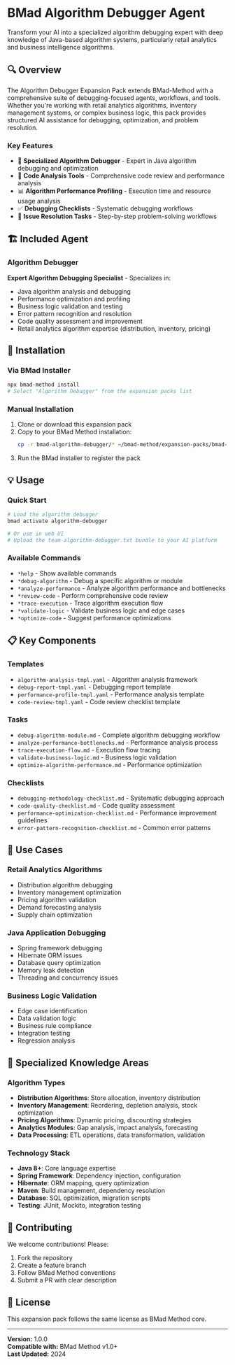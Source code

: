 # BMad Algorithm Debugger Agent

Transform your AI into a specialized algorithm debugging expert with deep knowledge of Java-based algorithm systems, particularly retail analytics and business intelligence algorithms.

## 🔍 Overview

The Algorithm Debugger Expansion Pack extends BMad-Method with a comprehensive suite of debugging-focused agents, workflows, and tools. Whether you're working with retail analytics algorithms, inventory management systems, or complex business logic, this pack provides structured AI assistance for debugging, optimization, and problem resolution.

### Key Features

- 🤖 **Specialized Algorithm Debugger** - Expert in Java algorithm debugging and optimization
- 🔧 **Code Analysis Tools** - Comprehensive code review and performance analysis
- 📊 **Algorithm Performance Profiling** - Execution time and resource usage analysis
- ✅ **Debugging Checklists** - Systematic debugging workflows
- 📝 **Issue Resolution Tasks** - Step-by-step problem-solving workflows

## 🏗️ Included Agent

### Algorithm Debugger

**Expert Algorithm Debugging Specialist** - Specializes in:
- Java algorithm analysis and debugging
- Performance optimization and profiling
- Business logic validation and testing
- Error pattern recognition and resolution
- Code quality assessment and improvement
- Retail analytics algorithm expertise (distribution, inventory, pricing)

## 🚀 Installation

### Via BMad Installer

```bash
npx bmad-method install
# Select "Algorithm Debugger" from the expansion packs list
```

### Manual Installation

1. Clone or download this expansion pack
2. Copy to your BMad Method installation:
   ```bash
   cp -r bmad-algorithm-debugger/* ~/bmad-method/expansion-packs/bmad-algorithm-debugger/
   ```
3. Run the BMad installer to register the pack

## 💡 Usage

### Quick Start

```bash
# Load the algorithm debugger
bmad activate algorithm-debugger

# Or use in web UI
# Upload the team-algorithm-debugger.txt bundle to your AI platform
```

### Available Commands

- `*help` - Show available commands
- `*debug-algorithm` - Debug a specific algorithm or module
- `*analyze-performance` - Analyze algorithm performance and bottlenecks
- `*review-code` - Perform comprehensive code review
- `*trace-execution` - Trace algorithm execution flow
- `*validate-logic` - Validate business logic and edge cases
- `*optimize-code` - Suggest performance optimizations

## 📋 Key Components

### Templates

- `algorithm-analysis-tmpl.yaml` - Algorithm analysis framework
- `debug-report-tmpl.yaml` - Debugging report template
- `performance-profile-tmpl.yaml` - Performance analysis template
- `code-review-tmpl.yaml` - Code review checklist template

### Tasks

- `debug-algorithm-module.md` - Complete algorithm debugging workflow
- `analyze-performance-bottlenecks.md` - Performance analysis process
- `trace-execution-flow.md` - Execution flow tracing
- `validate-business-logic.md` - Business logic validation
- `optimize-algorithm-performance.md` - Performance optimization

### Checklists

- `debugging-methodology-checklist.md` - Systematic debugging approach
- `code-quality-checklist.md` - Code quality assessment
- `performance-optimization-checklist.md` - Performance improvement guidelines
- `error-pattern-recognition-checklist.md` - Common error patterns

## 🎯 Use Cases

### Retail Analytics Algorithms

- Distribution algorithm debugging
- Inventory management optimization
- Pricing algorithm validation
- Demand forecasting analysis
- Supply chain optimization

### Java Application Debugging

- Spring framework debugging
- Hibernate ORM issues
- Database query optimization
- Memory leak detection
- Threading and concurrency issues

### Business Logic Validation

- Edge case identification
- Data validation logic
- Business rule compliance
- Integration testing
- Regression analysis

## 🔧 Specialized Knowledge Areas

### Algorithm Types

- **Distribution Algorithms**: Store allocation, inventory distribution
- **Inventory Management**: Reordering, depletion analysis, stock optimization
- **Pricing Algorithms**: Dynamic pricing, discounting strategies
- **Analytics Modules**: Gap analysis, impact analysis, forecasting
- **Data Processing**: ETL operations, data transformation, validation

### Technology Stack

- **Java 8+**: Core language expertise
- **Spring Framework**: Dependency injection, configuration
- **Hibernate**: ORM mapping, query optimization
- **Maven**: Build management, dependency resolution
- **Database**: SQL optimization, migration scripts
- **Testing**: JUnit, Mockito, integration testing

## 🤝 Contributing

We welcome contributions! Please:

1. Fork the repository
2. Create a feature branch
3. Follow BMad Method conventions
4. Submit a PR with clear description

## 📄 License

This expansion pack follows the same license as BMad Method core.

---

**Version:** 1.0.0  
**Compatible with:** BMad Method v1.0+  
**Last Updated:** 2024
